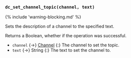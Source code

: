 ### `dc_set_channel_topic(channel, text)`

{% include 'warning-blocking.md' %}

Sets the description of a channel to the specified text.

Returns a Boolean, whether if the operation was successful.

- `channel` {->} [Channel](/values/channel.md)
  {:} The channel to set the topic.
- `text` {->} String
  {:} The text to set the channel to.